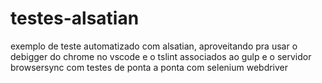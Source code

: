 # testes-alsatian
exemplo de teste automatizado com alsatian, 
aproveitando pra usar o debigger do chrome no vscode e o tslint associados ao gulp e o servidor browsersync
com testes de ponta a ponta com selenium webdriver 
